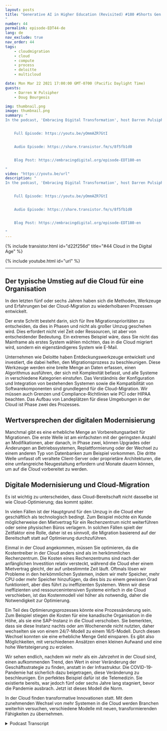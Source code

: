 ```yaml
---
layout: posts
title: "Generative AI in Higher Education (Revisited) #180 #Shorts Gen AI Policy
"
number: 44
permalink: episode-EDT44-de
lang: de
nav_exclude: true
nav_order: 44
tags:
    - cloudmigration
    - cloud
    - compute
    - process
    - deloitte
    - multicloud

date: Mon Mar 22 2021 17:00:00 GMT-0700 (Pacific Daylight Time)
guests:
    - Darren W Pulsipher
    - Doug Bourgeois

img: thumbnail.png
image: thumbnail.png
summary: "
In the podcast, 'Embracing Digital Transformation', host Darren Pulsipher engages in an insightful discussion on the growing importance of artificial intelligence (AI) in the academic domain. Throughout the conversation, the emphasis is on the importance of documenting every step of using AI tools, irrespective of the purpose. This advice comes as a response to the perceived resistance from different quarters within academia about embracing this advanced technology. The podcast ends on a note of caution that policies around AI usage in academia need to evolve as fast as the technology itself, to prevent them from becoming redundant.


    Full Episode: https://youtu.be/yOmmAZR7GtI


    Audio Episode: https://share.transistor.fm/s/8f5fb1d0


    Blog Post: https://embracingdigital.org/episode-EDT180-en

"
video: "https://youtu.be/url"
description: "
In the podcast, 'Embracing Digital Transformation', host Darren Pulsipher engages in an insightful discussion on the growing importance of artificial intelligence (AI) in the academic domain. Throughout the conversation, the emphasis is on the importance of documenting every step of using AI tools, irrespective of the purpose. This advice comes as a response to the perceived resistance from different quarters within academia about embracing this advanced technology. The podcast ends on a note of caution that policies around AI usage in academia need to evolve as fast as the technology itself, to prevent them from becoming redundant.


    Full Episode: https://youtu.be/yOmmAZR7GtI


    Audio Episode: https://share.transistor.fm/s/8f5fb1d0


    Blog Post: https://embracingdigital.org/episode-EDT180-en

"
---
```


<div>
{% include transistor.html id="d22f256d" title="#44 Cloud in the Digital Age" %}

{% include youtube.html id="url" %}
</div>

---

## Der typische Umstieg auf die Cloud für eine Organisation

In den letzten fünf oder sechs Jahren haben sich die Methoden, Werkzeuge und Erfahrungen bei der Cloud-Migration zu wiederholbaren Prozessen entwickelt.

Der erste Schritt besteht darin, sich für Ihre Migrationsprioritäten zu entscheiden, da dies in Phasen und nicht als großer Umzug geschehen wird. Dies erfordert nicht viel Zeit oder Ressourcen, ist aber von entscheidender Bedeutung. Ein extremes Beispiel wäre, dass Sie nicht das Mainframe als erstes System wählen möchten, das in die Cloud migriert wird, sondern ein eigenständigeres System wie E-Mail.

Unternehmen wie Deloitte haben Entdeckungswerkzeuge entwickelt und investiert, die dabei helfen, den Migrationsprozess zu beschleunigen. Diese Werkzeuge werden eine breite Menge an Daten erfassen, einen Algorithmus ausführen, der sich mit Komplexität befasst, und alle Systeme in verschiedene Kategorien einstufen. Das Verständnis der Konfiguration und Integration von bestehenden Systemen sowie die Kompatibilität von Softwarekomponenten sind grundlegend für die Cloud-Migration. Wir müssen auch Grenzen und Compliance-Richtlinien wie PCI oder HIPAA beachten. Das Aufbau von Landeplätzen für diese Umgebungen in der Cloud ist Phase zwei des Prozesses.

## Wertversprechen der digitalen Modernisierung

Manchmal gibt es eine erhebliche Menge an Vorbereitungsarbeit für Migrationen. Die erste Welle ist am einfachsten mit der geringsten Anzahl an Modifikationen, aber danach, in Phase zwei, können Upgrades oder Änderungen an Betriebssystemen, Replattformierung oder der Wechsel zu einem anderen Typ von Datenbanken zum Beispiel vorkommen. Die dritte Welle umfasst oft veraltete Client-Server oder proprietäre Architekturen, die eine umfangreiche Neugestaltung erfordern und Monate dauern können, um auf die Cloud vorbereitet zu werden.

## Digitale Modernisierung und Cloud-Migration

Es ist wichtig zu unterscheiden, dass Cloud-Bereitschaft nicht dasselbe ist wie Cloud-Optimierung; das kommt später.

In vielen Fällen ist der Hauptgrund für den Umzug in die Cloud eher geschäftlich als technologisch bedingt. Zum Beispiel möchte ein Kunde möglicherweise den Mietvertrag für ein Rechenzentrum nicht weiterführen oder seine physischen Büros verlagern. In solchen Fällen spielt der Zeitfaktor eine Rolle, daher ist es sinnvoll, die Migration basierend auf der Bereitschaft statt auf Optimierung durchzuführen.

Einmal in der Cloud angekommen, müssen Sie optimieren, da die Kostentreiber in der Cloud anders sind als im herkömmlichen Rechenzentrum. Die Kosten eines Rechenzentrums sind nach der anfänglichen Investition relativ versteckt, während die Cloud eher einem Mietvertrag gleicht, der auf unbestimmte Zeit läuft. Oftmals lösen wir Probleme in den herkömmlichen Systemen, indem wir mehr Speicher, mehr CPU oder mehr Speicher hinzufügen, da dies bis zu einem gewissen Grad funktioniert, aber dies führt zu ineffizienten Systemen. Wenn wir diese ineffizienten und ressourcenintensiven Systeme einfach in die Cloud verschieben, ist das Kostenmodell viel höher als notwendig, daher die Notwendigkeit zur Optimierung.

Ein Teil des Optimierungsprozesses könnte eine Prozessänderung sein. Zum Beispiel stiegen die Kosten für eine kanadische Organisation in die Höhe, als sie eine SAP-Instanz in die Cloud verschoben. Sie bemerkten, dass sie diese Instanz nachts oder am Wochenende nicht nutzten, daher wechselten sie von einem 24/7-Modell zu einem 16/5-Modell. Durch diesen Wechsel konnten sie eine erhebliche Menge Geld einsparen. Es gibt also Möglichkeiten, mit verschiedenen Ansätzen einen kleinen Aufwand und eine hohe Wertsteigerung zu erzielen.

Wir sehen endlich, nachdem wir mehr als ein Jahrzehnt in der Cloud sind, einen aufkommenden Trend, den Wert in einer Veränderung der Geschäftsstrategie zu finden, anstatt in der Infrastruktur. Die COVID-19-Pandemie hat sicherlich dazu beigetragen, diese Veränderung zu beschleunigen. Ein perfektes Beispiel dafür ist die Telemedizin. Sie existierte bereits, war jedoch fünf oder sechs Jahre lang stagniert, bevor die Pandemie ausbrach. Jetzt ist dieses Modell die Norm.

In der Cloud finden transformative Innovationen statt. Mit dem zunehmenden Wechsel von mehr Systemen in die Cloud werden Branchen weiterhin versuchen, verschiedene Modelle mit neuen, transformierenden Fähigkeiten zu übernehmen.



<details>
<summary> Podcast Transcript </summary>

<p></p>

</details>
